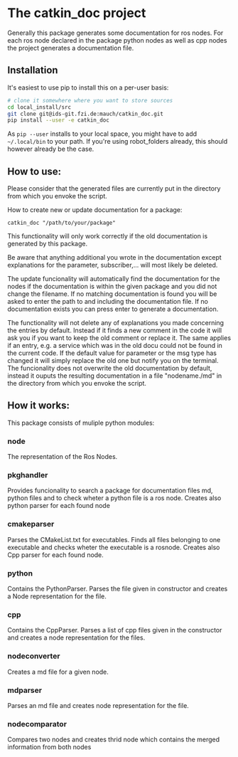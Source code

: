 # The catkin\_doc project

Generally this package generates some documentation for ros nodes. For
each ros node declared in the package python nodes as well as cpp nodes
the project generates a documentation file.

## Installation
It's easiest to use pip to install this on a per-user basis:
```bash
# clone it somewhere where you want to store sources
cd local_install/src
git clone git@ids-git.fzi.de:mauch/catkin_doc.git
pip install --user -e catkin_doc
```
As `pip --user` installs to your local space, you might have to add `~/.local/bin` to your path. If
you're using robot_folders already, this should however already be the case.

## How to use:

Please consider that the generated files are currently put in the
directory from which you envoke the script.

How to create new or update documentation for a package:
```
catkin_doc "/path/to/your/package"
```

This functionality will only work correctly if the old documentation is
generated by this package.

Be aware that anything additional you wrote in the documentation except
explanations for the parameter, subscriber,... will most likely be
deleted.

The update funcionality will automatically find the documentation for
the nodes if the documentation is within the given package and you did
not change the filename. If no matching documentation is found you will
be asked to enter the path to and including the documentation file. If
no documentation exists you can press enter to generate a documentation.

The functionality will not delete any of explanations you made
concerning the entries by default. Instead if it finds a new comment in
the code it will ask you if you want to keep the old comment or replace
it. The same applies if an entry, e.g. a service which was in the old
docu could not be found in the current code. If the default value for
parameter or the msg type has changed it will simply replace the old one
but notify you on the terminal. The funcionality does not overwrite the
old documentation by default, instead it ouputs the resulting
documentation in a file "nodename./md" in the directory from which
you envoke the script.

## How it works:


This package consists of muliple python modules:

### node

The representation of the Ros Nodes.

### pkghandler

Provides funcionality to search a package for documentation files md,
python files and to check wheter a python file is a ros node.
Creates also python parser for each found node

### cmakeparser

Parses the CMakeList.txt for executables. Finds all files belonging to
one executable and checks wheter the executable is a rosnode. Creates
also Cpp parser for each found node.

### python

Contains the PythonParser. Parses the file given in constructor and
creates a Node representation for the file.

### cpp

Contains the CppParser. Parses a list of cpp files given in the
constructor and creates a node representation for the files.

### nodeconverter

Creates a md file for a given node.

### mdparser

Parses an md file and creates node representation for the file.

### nodecomparator

Compares two nodes and creates thrid node which contains the merged
information from both nodes
